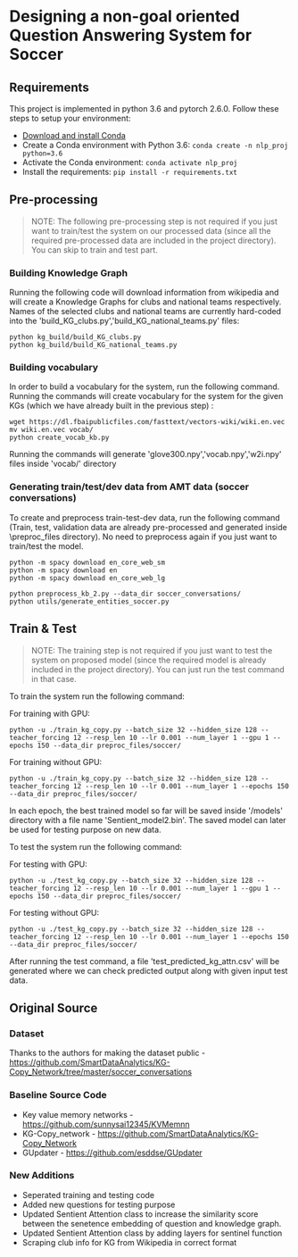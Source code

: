 # Designing a non-goal oriented Question Answering System for Soccer

## Requirements

This project is implemented in python 3.6 and pytorch 2.6.0. Follow these steps to setup your environment:

- [Download and install Conda](http://https://conda.io/projects/conda/en/latest/user-guide/install/index.html "Download and install Conda")
- Create a Conda environment with Python 3.6: ```conda create -n nlp_proj python=3.6```
- Activate the Conda environment: ```conda activate nlp_proj```
- Install the requirements: ```pip install -r requirements.txt```

## Pre-processing

> NOTE: The following pre-processing step is not required if you just want to train/test the system on our processed data (since all the required pre-processed data are included in the project directory). You can skip to train and test part.

### Building Knowledge Graph

Running the following code will download information from wikipedia and will create a Knowledge Graphs for clubs and national teams respectively. Names of the selected clubs and national teams are currently hard-coded into the 'build_KG_clubs.py','build_KG_national_teams.py' files:

```
python kg_build/build_KG_clubs.py
python kg_build/build_KG_national_teams.py
```

### Building vocabulary

In order to build a vocabulary for the system, run the following command. Running the commands will create vocabulary for the system for the given KGs (which we have already built in the previous step) :

```
wget https://dl.fbaipublicfiles.com/fasttext/vectors-wiki/wiki.en.vec
mv wiki.en.vec vocab/
python create_vocab_kb.py
```

Running the commands will generate 'glove300.npy','vocab.npy','w2i.npy' files inside 'vocab/' directory

### Generating train/test/dev data from AMT data (soccer conversations)

To create and preprocess train-test-dev data, run the following command (Train, test, validation data are already pre-processed and generated inside \preproc_files  directory).
No need to preprocess again if you just want to train/test the model.

```
python -m spacy download en_core_web_sm
python -m spacy download en
python -m spacy download en_core_web_lg

python preprocess_kb_2.py --data_dir soccer_conversations/
python utils/generate_entities_soccer.py
```

## Train & Test

> NOTE: The training step is not required if you just want to test the system on proposed model (since the required model is already included in the project directory). You can just run the test command in that case.

To train the system run the following command:

For training with GPU:

```
python -u ./train_kg_copy.py --batch_size 32 --hidden_size 128 --teacher_forcing 12 --resp_len 10 --lr 0.001 --num_layer 1 --gpu 1 --epochs 150 --data_dir preproc_files/soccer/
```

For training without GPU:

```
python -u ./train_kg_copy.py --batch_size 32 --hidden_size 128 --teacher_forcing 12 --resp_len 10 --lr 0.001 --num_layer 1 --epochs 150 --data_dir preproc_files/soccer/
```

In each epoch, the best trained model so far will be saved inside '/models' directory with a file name 'Sentient_model2.bin'. The saved model can later be used for testing purpose on new data.

To test the system run the following command:

For testing with GPU:

```
python -u ./test_kg_copy.py --batch_size 32 --hidden_size 128 --teacher_forcing 12 --resp_len 10 --lr 0.001 --num_layer 1 --gpu 1 --epochs 150 --data_dir preproc_files/soccer/
```

For testing without GPU:

```
python -u ./test_kg_copy.py --batch_size 32 --hidden_size 128 --teacher_forcing 12 --resp_len 10 --lr 0.001 --num_layer 1 --epochs 150 --data_dir preproc_files/soccer/
```

After running the test command, a file 'test_predicted_kg_attn.csv' will be generated where we can check predicted output along with given input test data.

## Original Source

### Dataset

Thanks to the authors for making the dataset public - https://github.com/SmartDataAnalytics/KG-Copy_Network/tree/master/soccer_conversations

### Baseline Source Code

- Key value memory networks - https://github.com/sunnysai12345/KVMemnn
- KG-Copy_network - https://github.com/SmartDataAnalytics/KG-Copy_Network
- GUpdater - https://github.com/esddse/GUpdater

### New Additions

- Seperated training and testing code
- Added new questions for testing purpose
- Updated Sentient Attention class to increase the similarity score between the senetence embedding of question and knowledge graph.
- Updated Sentient Attention class by adding layers for sentinel function
- Scraping club info for KG from Wikipedia in correct format
